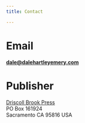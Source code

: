 ```yaml
---
title: Contact

---
```


# Email

**[dale@dalehartleyemery.com](mailto:dale@dalehartleyemery.com)**

# Publisher

[Driscoll Brook Press](http://driscollbrookpress.com)<br />
PO Box 161924<br />
Sacramento CA 95816 USA
